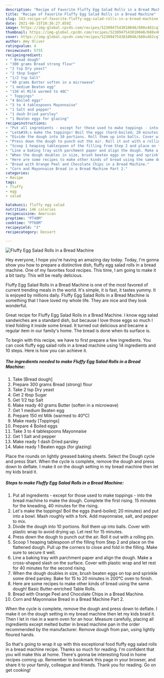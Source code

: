 ```yaml
---
description: "Recipe of Favorite Fluffy Egg Salad Rolls in a Bread Machine"
title: "Recipe of Favorite Fluffy Egg Salad Rolls in a Bread Machine"
slug: 243-recipe-of-favorite-fluffy-egg-salad-rolls-in-a-bread-machine
date: 2021-06-15T10:36:27.859Z
image: https://img-global.cpcdn.com/recipes/5230947543810048/680x482cq70/fluffy-egg-salad-rolls-in-a-bread-machine-recipe-main-photo.jpg
thumbnail: https://img-global.cpcdn.com/recipes/5230947543810048/680x482cq70/fluffy-egg-salad-rolls-in-a-bread-machine-recipe-main-photo.jpg
cover: https://img-global.cpcdn.com/recipes/5230947543810048/680x482cq70/fluffy-egg-salad-rolls-in-a-bread-machine-recipe-main-photo.jpg
author: Amy Oliver
ratingvalue: 4
reviewcount: 5755
recipeingredient:
- " Bread dough"
- "300 grams Bread strong flour"
- "2 tsp Dry yeast"
- "2 tbsp Sugar"
- "1/2 tsp Salt"
- "40 grams Butter soften in a microwave"
- "1 medium Beaten egg"
- "150 ml Milk warmed to 40C"
- " Toppings"
- "4 Boiled eggs"
- "3 to 4 tablespoons Mayonnaise"
- "1 Salt and pepper"
- "1 dash Dried parsley"
- "1 Beaten eggs for glazing"
recipeinstructions:
- "Put all ingredients - except for those used to make toppings - into the bread machine to make the dough. Complete the first rising. 15 minutes for the kneading, 40 minutes for the rising."
- "Let&#39;s make the toppings! Boil the eggs (hard-boiled; 20 minutes) and put into a bowl. Mash roughly with a fork. Add mayonnaise, salt, and pepper to mix."
- "Divide the dough into 10 portions. Roll them up into balls. Cover with plastic wrap to avoid drying up. Let rest for 15 minutes."
- "Press down the dough to punch out the air. Roll it out with a rolling pin."
- "Scoop 1 heaping tablespoon of the filling from Step 2 and place on the flattened dough. Pull up the corners to close and fold in the filling. Make sure to secure it well."
- "Line a baking tray with parchment paper and align the dough. Make a cross-shaped slash on the surface. Cover with plastic wrap and let rest for 40 minutes for the second rising."
- "When the dough doubles in size, brush beaten eggs on top and sprinkle some dried parsley. Bake for 15 to 20 minutes in 200°C oven to finish."
- "Here are some recipes to make other kinds of bread using the same dough! Basic Butter-enriched Table Rolls."
- "Bread with Orange Peel and Chocolate Chips in a Bread Machine."
- "Corn and Mayonnaise Bread in a Bread Machine Part 2."
categories:
- Recipe
tags:
- fluffy
- egg
- salad

katakunci: fluffy egg salad 
nutrition: 146 calories
recipecuisine: American
preptime: "PT40M"
cooktime: "PT60M"
recipeyield: "3"
recipecategory: Dessert

---
```



![Fluffy Egg Salad Rolls in a Bread Machine](https://img-global.cpcdn.com/recipes/5230947543810048/680x482cq70/fluffy-egg-salad-rolls-in-a-bread-machine-recipe-main-photo.jpg)

Hey everyone, I hope you're having an amazing day today. Today, I'm gonna show you how to prepare a distinctive dish, fluffy egg salad rolls in a bread machine. One of my favorites food recipes. This time, I am going to make it a bit tasty. This will be really delicious.

Fluffy Egg Salad Rolls in a Bread Machine is one of the most favored of current trending meals in the world. It's simple, it is fast, it tastes yummy. It is enjoyed by millions daily. Fluffy Egg Salad Rolls in a Bread Machine is something that I have loved my whole life. They are nice and they look wonderful.

Great recipe for Fluffy Egg Salad Rolls in a Bread Machine. I know egg salad sandwiches are a standard dish, but because I love those eggs so much I tried folding it inside some bread. It turned out delicious and became a regular item in our family&#39;s home. The bread is done when its surface is.


To begin with this recipe, we have to first prepare a few ingredients. You can cook fluffy egg salad rolls in a bread machine using 14 ingredients and 10 steps. Here is how you can achieve it.

<!--inarticleads1-->

##### The ingredients needed to make Fluffy Egg Salad Rolls in a Bread Machine:

1. Take  [Bread dough]
1. Prepare 300 grams Bread (strong) flour
1. Take 2 tsp Dry yeast
1. Get 2 tbsp Sugar
1. Get 1/2 tsp Salt
1. Make ready 40 grams Butter (soften in a microwave)
1. Get 1 medium Beaten egg
1. Prepare 150 ml Milk (warmed to 40°C)
1. Make ready  [Toppings]
1. Prepare 4 Boiled eggs
1. Take 3 to 4 tablespoons Mayonnaise
1. Get 1 Salt and pepper
1. Make ready 1 dash Dried parsley
1. Make ready 1 Beaten eggs (for glazing)


Place the rounds on lightly greased baking sheets. Select the Dough cycle and press Start. When the cycle is complete, remove the dough and press down to deflate. I make it on the dough setting in my bread machine then let my kids braid it. 

<!--inarticleads2-->

##### Steps to make Fluffy Egg Salad Rolls in a Bread Machine:

1. Put all ingredients - except for those used to make toppings - into the bread machine to make the dough. Complete the first rising. 15 minutes for the kneading, 40 minutes for the rising.
1. Let&#39;s make the toppings! Boil the eggs (hard-boiled; 20 minutes) and put into a bowl. Mash roughly with a fork. Add mayonnaise, salt, and pepper to mix.
1. Divide the dough into 10 portions. Roll them up into balls. Cover with plastic wrap to avoid drying up. Let rest for 15 minutes.
1. Press down the dough to punch out the air. Roll it out with a rolling pin.
1. Scoop 1 heaping tablespoon of the filling from Step 2 and place on the flattened dough. Pull up the corners to close and fold in the filling. Make sure to secure it well.
1. Line a baking tray with parchment paper and align the dough. Make a cross-shaped slash on the surface. Cover with plastic wrap and let rest for 40 minutes for the second rising.
1. When the dough doubles in size, brush beaten eggs on top and sprinkle some dried parsley. Bake for 15 to 20 minutes in 200°C oven to finish.
1. Here are some recipes to make other kinds of bread using the same dough! Basic Butter-enriched Table Rolls.
1. Bread with Orange Peel and Chocolate Chips in a Bread Machine.
1. Corn and Mayonnaise Bread in a Bread Machine Part 2.


When the cycle is complete, remove the dough and press down to deflate. I make it on the dough setting in my bread machine then let my kids braid it. Then I let in rise in a warm oven for an hour. Measure carefully, placing all ingredients except melted butter in bread machine pan in the order recommended by the manufacturer. Remove dough from pan, using lightly floured hands. 

So that's going to wrap it up with this exceptional food fluffy egg salad rolls in a bread machine recipe. Thanks so much for reading. I'm confident that you will make this at home. There's gonna be interesting food in home recipes coming up. Remember to bookmark this page in your browser, and share it to your family, colleague and friends. Thank you for reading. Go on get cooking!
